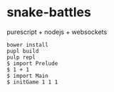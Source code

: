 # snake-battles

purescript + nodejs + websockets

```console
bower install
pupl build
pulp repl
$ import Prelude
$ 1 + 1
$ import Main
$ initGame 1 1 1
```
